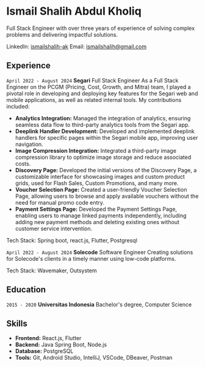 # Ismail Shalih Abdul Kholiq
Full Stack Engineer with over three years of experience of solving complex problems and delivering impactful solutions.

LinkedIn: [ismailshalih-ak](https://www.linkedin.com/in/ismailshalih-ak/) 
Email: ismailshalih@gmail.com
## Experience
`April 2022 - August 2024`
**Segari**
Full Stack Engineer
As a Full Stack Engineer on the PCGM (Pricing, Cost, Growth, and Mitra) team, I played a pivotal role in developing and deploying key features for the Segari web and mobile applications, as well as related internal tools. My contributions included:

- **Analytics Integration:** Managed the integration of analytics, ensuring seamless data flow to third-party analytics tools from the Segari app. 
- **Deeplink Handler Development:** Developed and implemented deeplink handlers for specific pages within the Segari mobile app, improving user navigation. 
- **Image Compression Integration:** Integrated a third-party image compression library to optimize image storage and reduce associated costs. 
- **Discovery Page:** Developed the initial versions of the Discovery Page, a customizable interface for showcasing images and custom product grids, used for Flash Sales, Custom Promotions, and many more. 
- **Voucher Selection Page:** Created a user-friendly Voucher Selection Page, allowing users to browse and apply available vouchers without the need for manual promo code entry. 
- **Payment Settings Page:** Developed the Payment Settings Page, enabling users to manage linked payments independently, including adding new payment methods and deleting existing ones without customer service intervention.

Tech Stack: Spring boot, react.js, Flutter, Postgresql

`April 2022 - August 2024`
**Solecode**
Software Engineer
Creating solutions for Solecode's clients in a timely manner using low-code platforms.

Tech Stack: Wavemaker, Outsystem

## Education

`2015 - 2020`
**Universitas Indonesia**
Bachelor's degree, Computer Science

## Skills 
- **Frontend:** React.js, Flutter 
- **Backend:** Java Spring Boot, Node.js
- **Database:** PostgreSQL 
- **Tools:** Git, Android Studio, IntelliJ, VSCode, DBeaver, Postman
